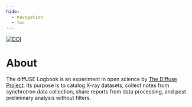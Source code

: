 ```yaml
---
hide:
  - navigation
  - toc
---
```


[![DOI](https://zenodo.org/badge/1024527260.svg)](https://doi.org/10.5281/zenodo.17351307)

# About

The diffUSE Logbook is an experiment in open science by [The Diffuse Project](https://diffuse.science). Its purpose is to catalog X-ray datasets, collect notes from synchrotron data collection, share reports from data processing, and post preliminary analysis without filters. 